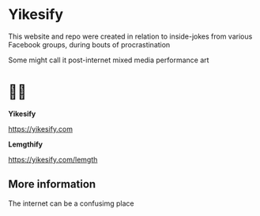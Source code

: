 # Yikesify

This website and repo were created in relation to inside-jokes from various Facebook groups, during bouts of procrastination

Some might call it post-internet mixed media performance art 

# 🤷‍♀️

**Yikesify**

https://yikesify.com

**Lemgthify**

https://yikesify.com/lemgth

## More information

The internet can be a confusimg place